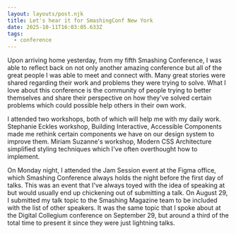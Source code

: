 ```yaml
---
layout: layouts/post.njk
title: Let's hear it for SmashingConf New York
date: 2025-10-11T16:03:05.633Z
tags:
  - conference
---
```

Upon arriving home yesterday, from my fifth Smashing Conference, I was able to reflect back on not only another amazing conference but all of the great people I was able to meet and connect with. Many great stories were shared regarding their work and problems they were trying to solve. What I love about this conference is the community of people trying to better themselves and share their perspective on how they've solved certain problems which could possible help others in their own work. 

I﻿ attended two workshops, both of which will help me with my daily work. Stephanie Eckles workshop, Building Interactive, Accessible Components made me rethink certain components we have on our design system to improve them. Miriam Suzanne's workshop, Modern CSS Architecture simplified styling techniques which I've often overthought how to implement. 

O﻿n Monday night, I attended the Jam Session event at the Figma office, which Smashing Conference always holds the night before the first day of talks. This was an event that I've always toyed with the idea of speaking at but would usually end up chickening out of submitting a talk. On August 29, I submitted my talk topic to the Smashing Magazine team to be included with the list of other speakers. It was the same topic that I spoke about at the Digital Collegium conference on September 29, but around a third of the total time to present it since they were just lightning talks.